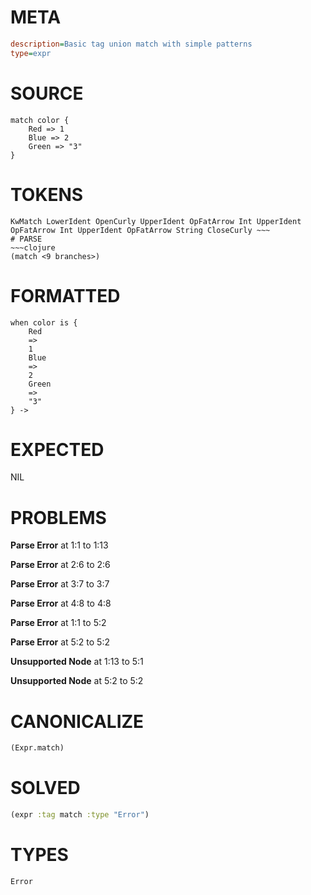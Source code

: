 # META
~~~ini
description=Basic tag union match with simple patterns
type=expr
~~~
# SOURCE
~~~roc
match color {
	Red => 1
	Blue => 2
	Green => "3"
}
~~~
# TOKENS
~~~text
KwMatch LowerIdent OpenCurly UpperIdent OpFatArrow Int UpperIdent OpFatArrow Int UpperIdent OpFatArrow String CloseCurly ~~~
# PARSE
~~~clojure
(match <9 branches>)
~~~
# FORMATTED
~~~roc
when color is {
	Red
	=>
	1
	Blue
	=>
	2
	Green
	=>
	"3"
} -> 
~~~
# EXPECTED
NIL
# PROBLEMS
**Parse Error**
at 1:1 to 1:13

**Parse Error**
at 2:6 to 2:6

**Parse Error**
at 3:7 to 3:7

**Parse Error**
at 4:8 to 4:8

**Parse Error**
at 1:1 to 5:2

**Parse Error**
at 5:2 to 5:2

**Unsupported Node**
at 1:13 to 5:1

**Unsupported Node**
at 5:2 to 5:2

# CANONICALIZE
~~~clojure
(Expr.match)
~~~
# SOLVED
~~~clojure
(expr :tag match :type "Error")
~~~
# TYPES
~~~roc
Error
~~~
